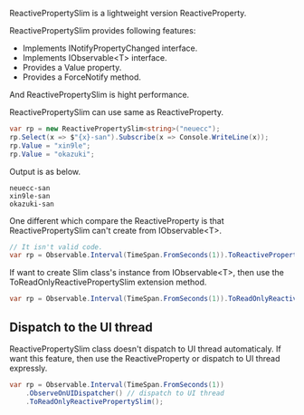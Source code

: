 ReactivePropertySlim is a lightweight version ReactiveProperty.

ReactivePropertySlim provides following features:

- Implements INotifyPropertyChanged interface.
- Implements IObservable&lt;T&gt; interface.
- Provides a Value property.
- Provides a ForceNotify method.

And ReactivePropertySlim is hight performance.

ReactivePropertySlim can use same as ReactiveProperty.

```cs
var rp = new ReactivePropertySlim<string>("neuecc");
rp.Select(x => $"{x}-san").Subscribe(x => Console.WriteLine(x));
rp.Value = "xin9le";
rp.Value = "okazuki";
```

Output is as below.

```
neuecc-san
xin9le-san
okazuki-san
```

One different which compare the ReactiveProperty is that ReactivePropertySlim can't create from IObservable&lt;T&gt;.

```cs
// It isn't valid code.
var rp = Observable.Interval(TimeSpan.FromSeconds(1)).ToReactivePropertySlim();
```

If want to create Slim class's instance from IObservable&lt;T&gt;, then use the ToReadOnlyReactivePropertySlim extension method.

```cs
var rp = Observable.Interval(TimeSpan.FromSeconds(1)).ToReadOnlyReactivePropertySlim();
```

## Dispatch to the UI thread

ReactivePropertySlim class doesn't dispatch to UI thread automaticaly.
If want this feature, then use the ReactiveProperty or dispatch to UI thread expressly.

```cs
var rp = Observable.Interval(TimeSpan.FromSeconds(1))
    .ObserveOnUIDispatcher() // dispatch to UI thread
    .ToReadOnlyReactivePropertySlim();
```
